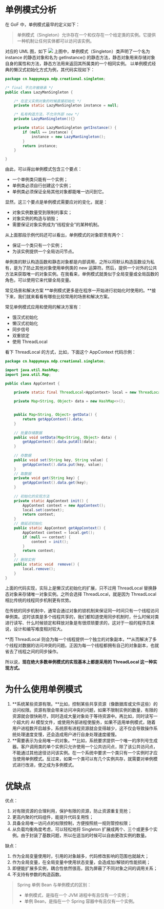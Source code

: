 # 单例模式分析
在 GoF 中，单例模式最早的定义如下：
> 单例模式（Singleton）允许存在一个和仅存在一个给定类的实例。它提供一种机制让任何实体都可以访问该实例。

对应的 UML 图，如下
![](https://cdn.nlark.com/yuque/0/2022/jpeg/12442250/1658142136970-4fbf7e75-454a-4fc4-b22a-d07dc43be023.jpeg)
上图中，单例模式（Singleton）类声明了一个名为 instance 的静态对象和名为 get­Instance() 的静态方法，静态对象用来存储对象自身的属性和方法，静态方法用来返回其所属类的一个相同实例。
以单例模式经典的懒汉式初始化方式为例，其代码实现如下：
```java
package cn.happymaya.ndp.creational.singleton;

/* final 不允许被继承 */
public class LazyManSingleton {

    /* 在定义实例对象的时候直接初始化 */
    private static LazyManSingleton instance = null;

    /* 私有构造方法，不允许外部 new */
    private LazyManSingleton(){}

    private static LazyManSingleton getInstance() {
        if (null == instance) {
            instance = new LazyManSingleton();
        }
        return instance;
    }

}
```
由此，可以得出单例模式包含三个要点：

- 一个单例类只能有一个实例；
- 单例类必须自行创建这个实例；
- 单例类必须保证全局其他对象都能唯一访问到它。

显然，这三个要点是单例模式需要应对的变化，就是：

- 对象实例数量受到限制的事实；
- 对象实例的构造与销毁；
- 需要保证对象实例成为“线程安全”的某种机制。

从上面那段示例代码还可以看出，单例模式的对象职责有两个：

- 保证一个类只有一个实例；
- 为该实例提供一个全局访问节点。

单例类的默认构造函数和静态对象都是内部调用，之所以将默认构造函数设为私有，是为了防止其他对象使用单例类的 new 运算符。然后，提供一个对外的公共方法来获取唯一的对象实例。在我看来，单例模式就类似于全局变量或全局函数的角色，可以使用它来代替全局变量。

常见场景和解决方案
**单例模式更多是在程序一开始进行初始化时使用的。**接下来，我们就来看看有哪些比较常用的场景和解决方案。

常见单例模式应用和使用的解决方案有：

- 饿汉式初始化
- 懒汉式初始化
- 同步信号
- 双重锁定
- 使用 ThreadLocal

看下 ThreadLocal 的方式，比如，下面这个 AppContext 代码示例：
```java
package cn.happymaya.ndp.creational.singleton;

import java.util.HashMap;
import java.util.Map;

public class AppContext {

    private static final ThreadLocal<AppContext> local = new ThreadLocal<>();

    private Map<String, Object> data = new HashMap<>();
    
    
    public Map<String, Object> getData() {
        return getAppContext().data;
    }
    
    // 批量存储数据
    public void setData(Map<String, Object> data) {
        getAppContext().data.putAll(data);
    }
    
    // 存数据
    public void set(String key, String value) {
        getAppContext().data.put(key, value);
    }
    // 取数据
    private void get(String key) {
        getAppContext().data.get(key);
    }
    
    // 初始化的实现方法
    private static AppContext init() {
        AppContext context = new AppContext();
        local.set(context);
        return context;
    }
    // 做延迟初始化
    public static AppContext getAppContext() {
        AppContext context = local.get();
        if (null == context) {
            context = init();
        }
        return context;
    }
    // 删除实例
    public static void  remove() {
        local.remove();
    }
}
```
上面的代码实现，实际上是懒汉式初始化的扩展，只不过用 ThreadLocal 替换静态对象来存储唯一对象实例。之所会选择 ThreadLocal，就是因为 ThreadLocal 相比传统的线程同步机制更有优势。

在传统的同步机制中，通常会通过对象的锁机制来保证同一时间只有一个线程访问单例类。这时该类是多个线程共享的，我们都知道使用同步机制时，什么时候对类进行读写、什么时候锁定和释放对象是有很烦琐要求的，这对于一般的程序员来说，设计和编写难度相对较大。

**而 ThreadLocal 则会为每一个线程提供一个独立的对象副本，**从而解决了多个线程对数据的访问冲突的问题。正因为每一个线程都拥有自己的对象副本，也就省去了线程之间的同步操作。

所以说，**现在绝大多数单例模式的实现基本上都是采用的 ThreadLocal 这一种实现方式。**

# 为什么使用单例模式

1. **系统某些资源有限。**比如，控制某些共享资源（像数据库或文件这些）的访问权限。资源有限会带来访问冲突的问题，如果不限制实例的数量，有限的资源就会很快耗尽，同时造成大量对象处于等待资源中。再比如，同时读写一个超大的 AI 模型文件，或使用外部进程使服务，如果不适用单例模式，随着用户进程数开启越多，系统原有进程资源就会变得越少，这不仅会导致操作系统处理速度变慢，还会造成用户进行自身处理速度缓慢。
1. **需要表示为全局唯一的对象。**比如，系统要求提供一个唯一的序列号生成器。客户调用类的单个实例只允许使用一个公共访问点，除了该公共访问点，不能通过其他途径访问该实例。在一个系统中要求一个类只有一个实例时才应当使用单例模式。反过来，如果一个类可以有几个实例共存，就需要对单例模式进行改进，使之成为多例模式。

# 优缺点
优点：

1. 对有限资源的合理利用，保护有限的资源，防止资源重复竞抢；
1. 更高内聚的代码组件，能提升代码复用性；
1. 具备全局唯一访问点的权限控制，方便按照统一规则管控权限；
1. 从负载均衡角度考虑，可以轻松地将 Singleton 扩展成两个、三个或更多个实例。由于封装了基数问题，所以在适当的时候可以自由更改实例的数量。

缺点：

1. 作为全局变量使用时，引用的对象越多，代码修改影响的范围也就越大；
1. 作为全局变量，在全局变量中使用状态变量，会造成加/解锁的性能损耗；
1. 即便能扩展多实例，耦合性依然很高，因为屏蔽了不同对象之间的调用关系；
1. 不支持有参数的构造函数。

>  Spring 单例 Bean 与单例模式的区别：
> - 单例模式，是指在一个 JVM 进程中有且仅有一个实例；
> - 单例 Bean，是指在一个 Spring 容器中有且仅有一个实例。

